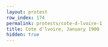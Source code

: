 ```yaml
---
layout: protest
row_index: 174
permalink: protests/cote-d-lvoire-1
title: Cote d'lvoire, January 1900
hidden: true
---
```

